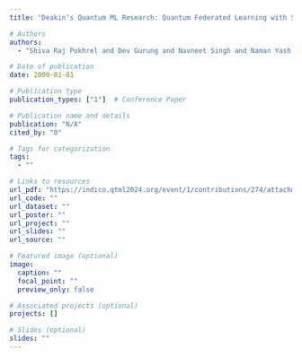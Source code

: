 ```yaml
---
title: "Deakin‘s Quantum ML Research: Quantum Federated Learning with Simple Data Encoding and Aggregation"

# Authors
authors:
  - "Shiva Raj Pokhrel and Dev Gurung and Navneet Singh and Naman Yash and Gang Li"

# Date of publication
date: 2000-01-01

# Publication type
publication_types: ["1"]  # Conference Paper

# Publication name and details
publication: "N/A"
cited_by: "0"

# Tags for categorization
tags:
  - ""

# Links to resources
url_pdf: "https://indico.qtml2024.org/event/1/contributions/274/attachments/273/283/QTML_2024.pdf"  # Link to the resource
url_code: ""
url_dataset: ""
url_poster: ""
url_project: ""
url_slides: ""
url_source: ""

# Featured image (optional)
image:
  caption: ""
  focal_point: ""
  preview_only: false

# Associated projects (optional)
projects: []

# Slides (optional)
slides: ""
---
```

